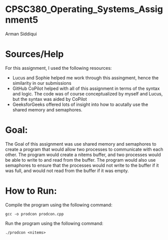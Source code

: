 # CPSC380_Operating_Systems_Assignment5
Arman Siddiqui

# Sources/Help
For this assignment, I used the following resources:
- Lucus and Sophie helped me work through this assingment, hence the similarity in our submissions
- GitHub CoPilot helped with all of this assignment in terms of the syntax and logic. The code was of course conceptualized by myself and Lucus, but the syntax was aided by CoPilot
- GeeksforGeeks offered lots of insight into how to acutally use the shared memory and semaphores.

# Goal:
The Goal of this assignment was use shared memory and semaphores to create a program that would allow two processes to communicate with each other. The program would create a nitems buffer, and two processes would be able to write to and read from the buffer. The program would also use semaphores to ensure that the processes would not write to the buffer if it was full, and would not read from the buffer if it was empty.

# How to Run:
Compile the program using the following command:
```
gcc -o prodcon prodcon.cpp
```

Run the program using the following command:
```
./prodcon <nitems>
```
